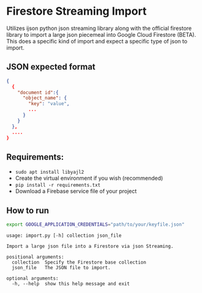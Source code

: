# Firestore Streaming Import

Utilizes ijson python json streaming library along with the official firestore 
library to import a large json piecemeal into Google Cloud Firestore (BETA).
This does a specific kind of import and expect a specific type of json to import.

## JSON expected format

```json
{
  {
    "document id":{
      "object_name": {
        "key": "value",
        ...
      }
    }
  },
  ....
}
```

## Requirements: 
- `sudo apt install libyajl2`
- Create the virtual environment if you wish (recommended)
- `pip install -r requirements.txt`
- Download a Firebase service file of your project

## How to run

```bash 
export GOOGLE_APPLICATION_CREDENTIALS="path/to/your/keyfile.json"
```

```
usage: import.py [-h] collection json_file

Import a large json file into a Firestore via json Streaming. 

positional arguments:
  collection  Specify the Firestore base collection
  json_file   The JSON file to import.

optional arguments:
  -h, --help  show this help message and exit
```

